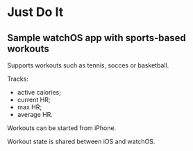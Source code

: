 # Just Do It
## Sample watchOS app with sports-based workouts

Supports workouts such as tennis, socces or basketball.

Tracks:
- active calories;
- current HR;
- max HR;
- average HR.

Workouts can be started from iPhone.

Workout state is shared between iOS and watchOS.
